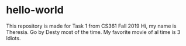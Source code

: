 # hello-world
This repository is made for Task 1 from CS361 Fall 2019
Hi, my name is Theresia. Go by Desty most of the time.
My favorite movie of al time is 3 Idiots.
